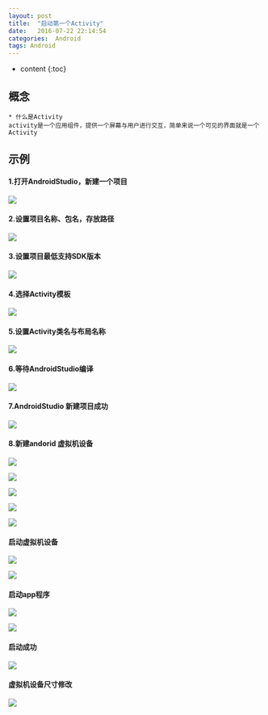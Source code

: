 ```yaml
---
layout: post
title:  "启动第一个Activity"
date:   2016-07-22 22:14:54
categories:  Android
tags: Android
---
```

* content
{:toc}

## 概念

	* 什么是Activity
	activity是一个应用组件，提供一个屏幕与用户进行交互，简单来说一个可见的界面就是一个Activity

## 示例

#### 1.打开AndroidStudio，新建一个项目

![](http://oajxivjud.bkt.clouddn.com/startAty1.png)

#### 2.设置项目名称、包名，存放路径

![](http://oajxivjud.bkt.clouddn.com/startAty2.png)

#### 3.设置项目最低支持SDK版本

![](http://oajxivjud.bkt.clouddn.com/startAty3.png)

#### 4.选择Activity模板

![](http://oajxivjud.bkt.clouddn.com/startAty4.png)

#### 5.设置Activity类名与布局名称

![](http://oajxivjud.bkt.clouddn.com/startAty5.png)

#### 6.等待AndroidStudio编译

![](http://oajxivjud.bkt.clouddn.com/startAty6.png)

#### 7.AndroidStudio 新建项目成功

![](http://oajxivjud.bkt.clouddn.com/startAty7.png)

#### 8.新建andorid 虚拟机设备

![](http://oajxivjud.bkt.clouddn.com/startAty8.png)

![](http://oajxivjud.bkt.clouddn.com/startAty9.png)

![](http://oajxivjud.bkt.clouddn.com/startAty10.png)

![](http://oajxivjud.bkt.clouddn.com/startAty11.png)

![](http://oajxivjud.bkt.clouddn.com/startAty12.png)

#### 启动虚拟机设备
![](http://oajxivjud.bkt.clouddn.com/startAty13.png)

![](http://oajxivjud.bkt.clouddn.com/startAty15.png)
#### 启动app程序
![](http://oajxivjud.bkt.clouddn.com/startAty16.png)

![](http://oajxivjud.bkt.clouddn.com/startAty17.png)

#### 启动成功
![](http://oajxivjud.bkt.clouddn.com/startAty18.png)


#### 虚拟机设备尺寸修改

![](http://oajxivjud.bkt.clouddn.com/startAty14.png)

